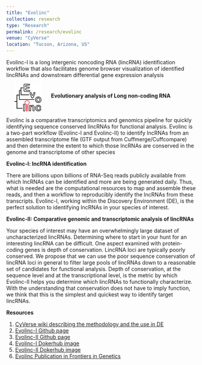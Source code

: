 ```yaml
---
title: "Evolinc"
collection: research
type: "Research"
permalink: /research/evolinc
venue: "CyVerse"
location: "Tucson, Arizona, US"
---
```


Evolinc-I is a long intergenic noncoding RNA (lincRNA) identification workflow that also facilitates genome browser visualization of identified lincRNAs and downstream differential gene expression analysis 

<p/><img src='/images/Evolinc_logo_small_copy.png' alt="Evolinc" width="75" height="75" align="middle" hspace="20"> <b>Evolutionary analysis of Long non-coding RNA</b>

<p>
Evolinc is a comparative transcriptomics and genomics pipeline for quickly identifying sequence conserved lincRNAs for functional analysis. 
Evolinc is a two-part workflow (Evolinc-I and Evolinc-II) to identify lncRNAs from an assembled transcriptome file (GTF output from Cuffmerge/Cuffcompare) and then determine the extent to which those lncRNAs are conserved in the genome and transcriptome of other species 
</p>
<p>
  <b>Evolinc-I: lncRNA identification</b>
<p>
There are billions upon billions of RNA-Seq reads publicly available from which lncRNAs can be identified and more are being generated daily. Thus, what is needed are the computational resources to map and assemble these reads, and then a workflow to reproducibly identify the lncRNAs from these transcripts. Evolinc-I, working within the Discovery Environment (DE), is the perfect solution to identifying lncRNAs in your species of interest.</p>
</p>
<p>
  <b>Evolinc-II: Comparative genomic and transcriptomic analysis of lincRNAs</b>
  <p>
Your species of interest may have an overwhelmingly large dataset of uncharacterized lincRNAs. Determining where to start in your hunt for an interesting lincRNA can be difficult. One aspect examined with protein-coding genes is depth of conservation. LincRNA loci are typically poorly conserved. We propose that we can use the poor sequence conservation of lincRNA loci in general to filter large pools of lincRNAs down to a reasonable set of candidates for functional analysis. Depth of conservation, at the sequence level and at the transcriptional level, is the metric by which Evolinc-II helps you determine which lincRNAs to functionally characterize. With the understanding that conservation does not have to imply function, we think that this is the simplest and quickest way to identify target lincRNAs.</p>
</p>
</p>
  <b>Resources</b>
  <ol>
    <li><a href="https://wiki.cyverse.org/wiki/display/TUT/Evolinc+in+the+Discovery+Environment">CyVerse wiki describing the methodology and the use in DE</a></li>
    <li><a href="https://github.com/Evolinc/Evolinc-I">Evolinc-I Github page</a></li>
    <li><a href="https://github.com/Evolinc/Evolinc-II">Evolinc-II Github page</a></li>
    <li><a href="https://hub.docker.com/r/evolinc/evolinc-i">Evolinc-I Dokerhub image</a></li>
    <li><a href="https://hub.docker.com/r/evolinc/evolinc-ii">Evolinc-II Dokerhub image</a></li>
    <li><a href="http://journal.frontiersin.org/article/10.3389/fgene.2017.00052/abstract">Evolinc Publication in Frontiers in Genetics</a></li>
</ol>
</p>
